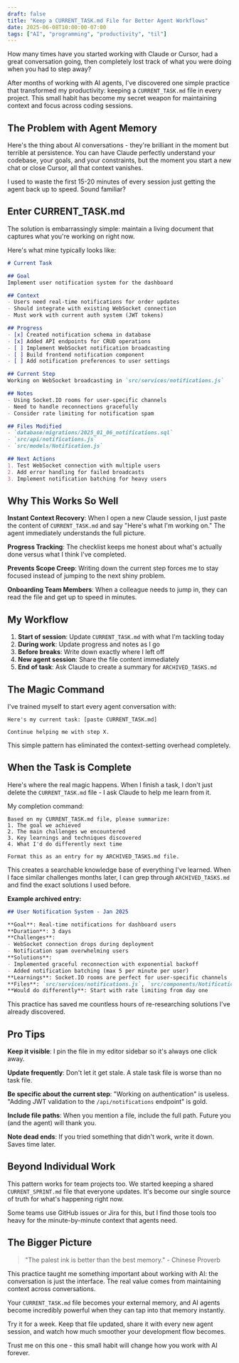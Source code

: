 ```yaml
---
draft: false
title: "Keep a CURRENT_TASK.md File for Better Agent Workflows"
date: 2025-06-08T10:00:00-07:00
tags: ["AI", "programming", "productivity", "til"]
---
```


How many times have you started working with Claude or Cursor, had a great conversation going, then completely lost track of what you were doing when you had to step away?

After months of working with AI agents, I've discovered one simple practice that transformed my productivity: keeping a `CURRENT_TASK.md` file in every project. This small habit has become my secret weapon for maintaining context and focus across coding sessions.

## The Problem with Agent Memory

Here's the thing about AI conversations - they're brilliant in the moment but terrible at persistence. You can have Claude perfectly understand your codebase, your goals, and your constraints, but the moment you start a new chat or close Cursor, all that context vanishes.

I used to waste the first 15-20 minutes of every session just getting the agent back up to speed. Sound familiar?

## Enter CURRENT_TASK.md

The solution is embarrassingly simple: maintain a living document that captures what you're working on right now.

Here's what mine typically looks like:

```markdown
# Current Task

## Goal
Implement user notification system for the dashboard

## Context
- Users need real-time notifications for order updates
- Should integrate with existing WebSocket connection
- Must work with current auth system (JWT tokens)

## Progress
- [x] Created notification schema in database
- [x] Added API endpoints for CRUD operations
- [ ] Implement WebSocket notification broadcasting
- [ ] Build frontend notification component
- [ ] Add notification preferences to user settings

## Current Step
Working on WebSocket broadcasting in `src/services/notifications.js`

## Notes
- Using Socket.IO rooms for user-specific channels
- Need to handle reconnections gracefully
- Consider rate limiting for notification spam

## Files Modified
- `database/migrations/2025_01_06_notifications.sql`
- `src/api/notifications.js`
- `src/models/Notification.js`

## Next Actions
1. Test WebSocket connection with multiple users
2. Add error handling for failed broadcasts
3. Implement notification batching for heavy users
```

## Why This Works So Well

**Instant Context Recovery**: When I open a new Claude session, I just paste the content of `CURRENT_TASK.md` and say "Here's what I'm working on." The agent immediately understands the full picture.

**Progress Tracking**: The checklist keeps me honest about what's actually done versus what I think I've completed.

**Prevents Scope Creep**: Writing down the current step forces me to stay focused instead of jumping to the next shiny problem.

**Onboarding Team Members**: When a colleague needs to jump in, they can read the file and get up to speed in minutes.

## My Workflow

1. **Start of session**: Update `CURRENT_TASK.md` with what I'm tackling today
2. **During work**: Update progress and notes as I go
3. **Before breaks**: Write down exactly where I left off
4. **New agent session**: Share the file content immediately
5. **End of task**: Ask Claude to create a summary for `ARCHIVED_TASKS.md`

## The Magic Command

I've trained myself to start every agent conversation with:

```
Here's my current task: [paste CURRENT_TASK.md]

Continue helping me with step X.
```

This simple pattern has eliminated the context-setting overhead completely.

## When the Task is Complete

Here's where the real magic happens. When I finish a task, I don't just delete the `CURRENT_TASK.md` file - I ask Claude to help me learn from it.

My completion command:

```
Based on my CURRENT_TASK.md file, please summarize:
1. The goal we achieved
2. The main challenges we encountered
3. Key learnings and techniques discovered
4. What I'd do differently next time

Format this as an entry for my ARCHIVED_TASKS.md file.
```

This creates a searchable knowledge base of everything I've learned. When I face similar challenges months later, I can grep through `ARCHIVED_TASKS.md` and find the exact solutions I used before.

**Example archived entry:**
```markdown
## User Notification System - Jan 2025

**Goal**: Real-time notifications for dashboard users
**Duration**: 3 days
**Challenges**:
- WebSocket connection drops during deployment
- Notification spam overwhelming users
**Solutions**:
- Implemented graceful reconnection with exponential backoff
- Added notification batching (max 5 per minute per user)
**Learnings**: Socket.IO rooms are perfect for user-specific channels
**Files**: `src/services/notifications.js`, `src/components/NotificationCenter.jsx`
**Would do differently**: Start with rate limiting from day one
```

This practice has saved me countless hours of re-researching solutions I've already discovered.

## Pro Tips

**Keep it visible**: I pin the file in my editor sidebar so it's always one click away.

**Update frequently**: Don't let it get stale. A stale task file is worse than no task file.

**Be specific about the current step**: "Working on authentication" is useless. "Adding JWT validation to the `/api/notifications` endpoint" is gold.

**Include file paths**: When you mention a file, include the full path. Future you (and the agent) will thank you.

**Note dead ends**: If you tried something that didn't work, write it down. Saves time later.

## Beyond Individual Work

This pattern works for team projects too. We started keeping a shared `CURRENT_SPRINT.md` file that everyone updates. It's become our single source of truth for what's happening right now.

Some teams use GitHub issues or Jira for this, but I find those tools too heavy for the minute-by-minute context that agents need.

## The Bigger Picture

> "The palest ink is better than the best memory." - Chinese Proverb

This practice taught me something important about working with AI: the conversation is just the interface. The real value comes from maintaining context across conversations.

Your `CURRENT_TASK.md` file becomes your external memory, and AI agents become incredibly powerful when they can tap into that memory instantly.

Try it for a week. Keep that file updated, share it with every new agent session, and watch how much smoother your development flow becomes.

Trust me on this one - this small habit will change how you work with AI forever.